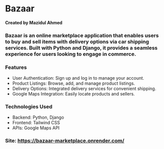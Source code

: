 # Bazaar
#### Created by Mazidul Ahmed

### Bazaar is an online marketplace application that enables users to buy and sell items with delivery options via car shipping services. Built with Python and Django, it provides a seamless experience for users looking to engage in commerce.

### Features
- User Authentication: Sign up and log in to manage your account.
- Product Listings: Browse, add, and manage product listings.
- Delivery Options: Integrated delivery services for convenient shipping.
- Google Maps Integration: Easily locate products and sellers.

### Technologies Used
- Backend: Python, Django
- Frontend: Tailwind CSS
- APIs: Google Maps API

### Site: https://bazaar-marketplace.onrender.com/
